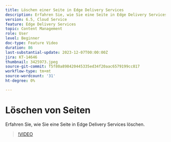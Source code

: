 ```yaml
---
title: Löschen einer Seite in Edge Delivery Services
description: Erfahren Sie, wie Sie eine Seite in Edge Delivery Services löschen.
version: 6.5, Cloud Service
feature: Edge Delivery Services
topic: Content Management
role: User
level: Beginner
doc-type: Feature Video
duration: 86
last-substantial-update: 2023-12-07T00:00:00Z
jira: KT-14646
thumbnail: 3425973.jpeg
source-git-commit: f5f80a898420445335ed34f20aac6579199cc817
workflow-type: tm+mt
source-wordcount: '31'
ht-degree: 0%

---
```



# Löschen von Seiten

Erfahren Sie, wie Sie eine Seite in Edge Delivery Services löschen.

>[!VIDEO](https://video.tv.adobe.com/v/3425973/?learn=on)
